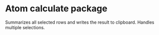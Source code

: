 # Atom calculate package

Summarizes all selected rows and writes the result to clipboard. Handles multiple selections.
